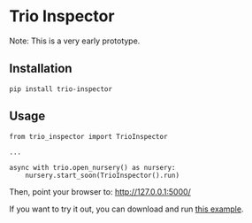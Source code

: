 # Trio Inspector

Note: This is a very early prototype.

## Installation

```
pip install trio-inspector
```

## Usage

```
from trio_inspector import TrioInspector

...

async with trio.open_nursery() as nursery:
    nursery.start_soon(TrioInspector().run)
```

Then, point your browser to: http://127.0.0.1:5000/

If you want to try it out, you can download and run [this example](tests/example.py).
